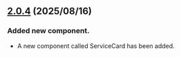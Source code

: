 ## [2.0.4](https://github.com/reiji1020/ccl-component-kit4svelte/compare/2.0.3...2.0.4) (2025/08/16)

### Added new component.

- A new component called ServiceCard has been added.
